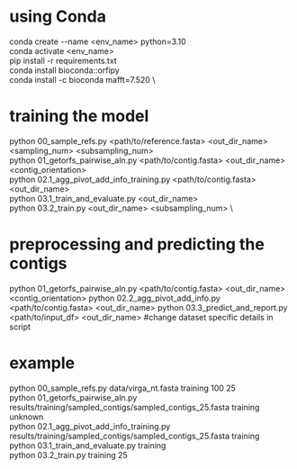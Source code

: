 # using Conda
conda create --name <env_name> python=3.10 \
conda activate <env_name> \
pip install -r requirements.txt \
conda install bioconda::orfipy \
conda install -c bioconda mafft=7.520 \


# training the model
python 00_sample_refs.py <path/to/reference.fasta> <out_dir_name> <sampling_num> <subsampling_num> \
python 01_getorfs_pairwise_aln.py <path/to/contig.fasta> <out_dir_name> <contig_orientation> \
python 02.1_agg_pivot_add_info_training.py <path/to/contig.fasta> <out_dir_name> \
python 03.1_train_and_evaluate.py <out_dir_name> \
python 03.2_train.py <out_dir_name> <subsampling_num> \

# preprocessing and predicting the contigs
python 01_getorfs_pairwise_aln.py <path/to/contig.fasta> <out_dir_name> <contig_orientation> 
python 02.2_agg_pivot_add_info.py <path/to/contig.fasta> <out_dir_name> 
python 03.3_predict_and_report.py <path/to/input_df> <out_dir_name> #change dataset specific details in script

# example
python 00_sample_refs.py data/virga_nt.fasta training 100 25 \
python 01_getorfs_pairwise_aln.py results/training/sampled_contigs/sampled_contigs_25.fasta training unknown \
python 02.1_agg_pivot_add_info_training.py results/training/sampled_contigs/sampled_contigs_25.fasta training \
python 03.1_train_and_evaluate.py training \
python 03.2_train.py training 25